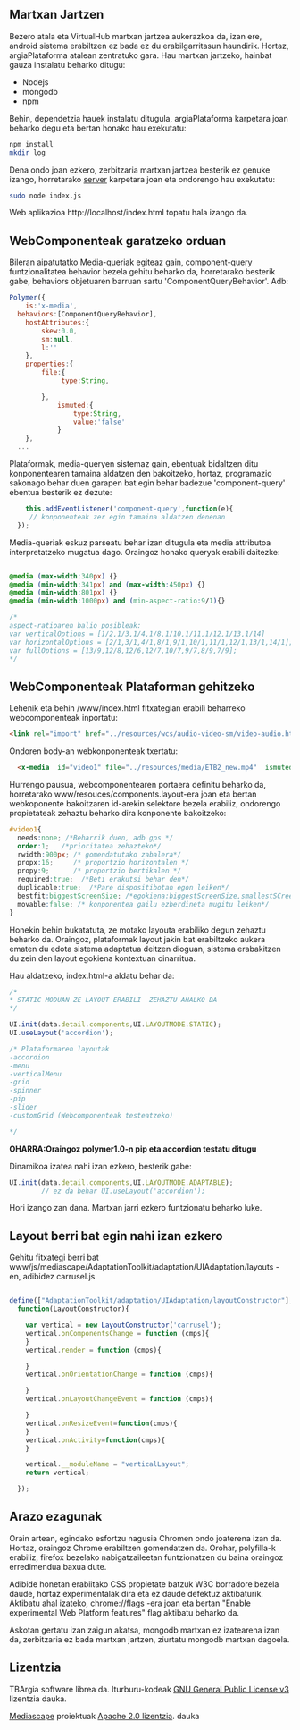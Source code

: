 ## Martxan Jartzen ##

Bezero atala eta VirtualHub martxan jartzea aukerazkoa da, izan ere, android sistema erabiltzen  ez bada ez du erabilgarritasun haundirik.
Hortaz, argiaPlataforma atalean zentratuko gara. Hau martxan jartzeko, hainbat gauza instalatu beharko ditugu:

* Nodejs
* mongodb
* npm

Behin, dependetzia hauek instalatu ditugula, argiaPlataforma karpetara joan beharko degu eta bertan honako hau exekutatu:

```bash
npm install
mkdir log
```
Dena ondo joan ezkero, zerbitzaria martxan jartzea besterik ez genuke izango, horretarako [server](https://gitlab.com/itamayo/ARGIATB/tree/master/mediascape_polyer-1.0) karpetara joan eta ondorengo hau exekutatu:

```bash
sudo node index.js
```
Web aplikazioa http://localhost/index.html topatu hala izango da.

## WebComponenteak garatzeko orduan ##

Bileran aipatutatko Media-queriak egiteaz gain, component-query funtzionalitatea behavior bezela gehitu beharko da, horretarako
besterik gabe, behaviors objetuaren barruan sartu 'ComponentQueryBehavior'. Adb:

```javascript
Polymer({
	is:'x-media',
  behaviors:[ComponentQueryBehavior],
	hostAttributes:{
		skew:0.0,
		sm:null,
		l:''
	},
	properties:{
		file:{
			 type:String,

		},
			ismuted:{
				type:String,
				value:'false'
			}
	},
  ...
```
Plataformak, media-queryen sistemaz gain, ebentuak bidaltzen ditu konponentearen tamaina aldatzen den bakoitzeko, hortaz, programazio sakonago behar duen garapen bat egin behar badezue 'component-query' ebentua besterik ez dezute:

```javascript
	this.addEventListener('component-query',function(e){
     // konponenteak zer egin tamaina aldatzen denenan
  });

```
Media-queriak eskuz parseatu behar izan ditugula eta media attributoa interpretatzeko mugatua dago. Oraingoz honako queryak
erabili daitezke:

```css

@media (max-width:340px) {}
@media (min-width:341px) and (max-width:450px) {}
@media (min-width:801px) {}
@media (min-width:1000px) and (min-aspect-ratio:9/1){}

/*
aspect-ratioaren balio posibleak:
var verticalOptions = [1/2,1/3,1/4,1/8,1/10,1/11,1/12,1/13,1/14]
var horizontalOptions = [2/1,3/1,4/1,8/1,9/1,10/1,11/1,12/1,13/1,14/1];
var fullOptions = [13/9,12/8,12/6,12/7,10/7,9/7,8/9,7/9];
*/

```
## WebComponenteak Plataforman gehitzeko ##

Lehenik eta behin /www/index.html fitxategian erabili beharreko webcomponenteak inportatu:

```html
<link rel="import" href="../resources/wcs/audio-video-sm/video-audio.html">
```
Ondoren body-an webkonponenteak txertatu:

```html
  <x-media  id="video1" file="../resources/media/ETB2_new.mp4"  ismuted="true"></x-media>
```
Hurrengo pausua, webcomponentearen portaera definitu beharko da, horretarako www/resouces/components.layout-era joan eta bertan webkoponente bakoitzaren id-arekin selektore bezela erabiliz, ondorengo propietateak zehaztu beharko dira konponente bakoitzeko:

```css
#video1{
  needs:none; /*Beharrik duen, adb gps */
  order:1;   /*prioritatea zehazteko*/
  rwidth:900px; /* gomendatutako zabalera*/
  propx:16;     /* proportzio horizontalen */
  propy:9;      /* proportzio bertikalen */
  required:true;  /*Beti erakutsi behar den*/
  duplicable:true;  /*Pare dispositibotan egon leiken*/
  bestfit:biggestScreenSize; /*egokiena:biggestScreenSize,smallestSCreenSize,touchable*/
  movable:false; /* konponentea gailu ezberdineta mugitu leiken*/
}
```
Honekin behin bukatatuta, ze motako layouta erabiliko degun zehaztu beharko da. Oraingoz, plataformak layout jakin bat erabiltzeko aukera ematen du edota sistema adaptatua deitzen dioguan, sistema erabakitzen du zein den layout egokiena kontextuan oinarritua.

Hau aldatzeko, index.html-a aldatu behar da:

```javascript
/*
* STATIC MODUAN ZE LAYOUT ERABILI  ZEHAZTU AHALKO DA
*/

UI.init(data.detail.components,UI.LAYOUTMODE.STATIC);
UI.useLayout('accordion');

/* Plataformaren layoutak
-accordion
-menu
-verticalMenu
-grid
-spinner
-pip
-slider
-customGrid (Webcomponenteak testeatzeko)

*/

```

**OHARRA:Oraingoz polymer1.0-n pip eta accordion testatu ditugu**

Dinamikoa izatea nahi izan ezkero, besterik gabe:

```javascript
UI.init(data.detail.components,UI.LAYOUTMODE.ADAPTABLE);
        // ez da behar UI.useLayout('accordion');
```
Hori izango zan dana. Martxan jarri ezkero funtzionatu beharko luke.

## Layout berri bat egin nahi izan ezkero ##

Gehitu fitxategi berri bat www/js/mediascape/AdaptationToolkit/adaptation/UIAdaptation/layouts -en, adibidez carrusel.js

```javascript

define(["AdaptationToolkit/adaptation/UIAdaptation/layoutConstructor"],
  function(LayoutConstructor){

    var vertical = new LayoutConstructor('carrusel');
    vertical.onComponentsChange = function (cmps){
    }
    vertical.render = function (cmps){

    }
    vertical.onOrientationChange = function (cmps){

    }
    vertical.onLayoutChangeEvent = function (cmps){

    }
    vertical.onResizeEvent=function(cmps){
    }
    vertical.onActivity=function(cmps){
    }

    vertical.__moduleName = "verticalLayout";
    return vertical;

  });

  ```

## Arazo ezagunak ##

Orain artean, egindako esfortzu nagusia Chromen ondo joaterena izan da. Hortaz, oraingoz Chrome erabiltzen gomendatzen da. Orohar, polyfilla-k erabiliz, firefox bezelako nabigatzaileetan funtzionatzen du baina oraingoz erredimendua baxua dute.

Adibide honetan erabiitako CSS propietate batzuk W3C borradore bezela daude, hortaz experimentalak dira eta ez daude defektuz aktibaturik. Aktibatu ahal izateko, chrome://flags -era joan eta bertan "Enable experimental Web Platform features" flag aktibatu beharko da.

Askotan gertatu izan zaigun akatsa, mongodb martxan ez izatearena izan da, zerbitzaria ez bada martxan jartzen, ziurtatu mongodb martxan dagoela.

## Lizentzia ##
TBArgia software librea da. Iturburu-kodeak [GNU General Public License v3](http://www.gnu.org/licenses/gpl.html) lizentzia dauka.

[Mediascape](https://github.com/mediascape) proiektuak [Apache 2.0 lizentzia](http://www.apache.org/licenses/LICENSE-2.0).  dauka


